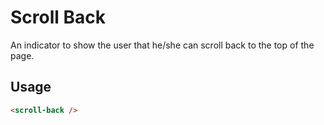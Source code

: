 # Scroll Back
An indicator to show the user that he/she can scroll back to the top of the page.

## Usage

```html
<scroll-back />
```
